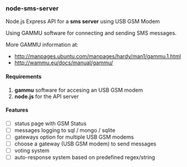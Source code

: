 ### node-sms-server
Node.js Express API for a **sms server** using USB GSM Modem

Using GAMMU software for connecting and sending SMS messages.

More GAMMU information at: 
- http://manpages.ubuntu.com/manpages/hardy/man1/gammu.1.html
- http://wammu.eu/docs/manual/gammu/


#### Requirements
1. **gammu** software for accesing an USB GSM modem
2. **node.js** for the API server

#### Features
- [ ] status page with GSM Status
- [ ] messages logging to sql / mongo / sqlite
- [ ] gateways option for multiple USB GSM modems
- [ ] choose a gateway (USB GSM modem) to send messages
- [ ] voting system
- [ ] auto-response system based on predefined regex/string
